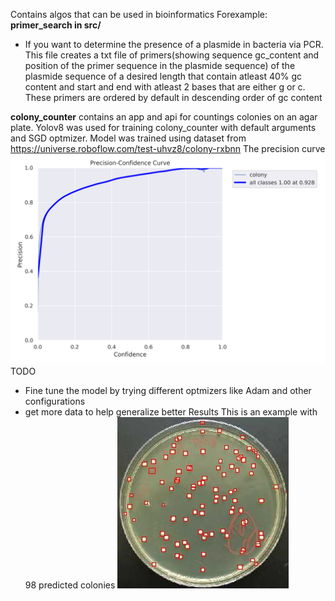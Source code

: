 Contains algos that can be used in bioinformatics
Forexample:
**primer_search in src/**
* If you want to determine the presence of a plasmide in bacteria via PCR. This
file creates a txt file of primers(showing sequence gc_content and position of
the primer sequence in the plasmide sequence) of the plasmide sequence of a
desired length that contain atleast 40% gc content and start and end  with
atleast 2 bases that are either g or c. These primers are ordered by default
in descending order of gc content

**colony_counter**
contains an app and api for countings colonies on an agar plate. Yolov8 was used
for training colony_counter with default arguments and SGD optmizer.
Model was trained using dataset from <https://universe.roboflow.com/test-uhvz8/colony-rxbnn>
The precision curve
![Precision curve](colony_counter_P_curve.png)
TODO
* Fine tune the model by trying different optmizers like Adam and other configurations
* get more data to help generalize better
Results
This is an example with 98 predicted colonies
![](pred_image.jpg)
